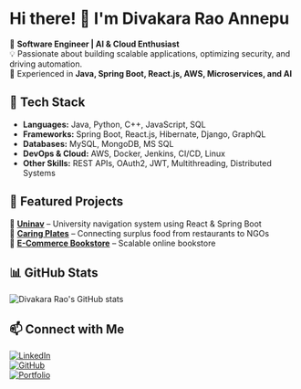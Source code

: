 # Hi there! 👋 I'm Divakara Rao Annepu  

🚀 **Software Engineer | AI & Cloud Enthusiast**  
💡 Passionate about building scalable applications, optimizing security, and driving automation.  
🎯 Experienced in **Java, Spring Boot, React.js, AWS, Microservices, and AI**  

## 🔧 Tech Stack  
- **Languages:** Java, Python, C++, JavaScript, SQL  
- **Frameworks:** Spring Boot, React.js, Hibernate, Django, GraphQL  
- **Databases:** MySQL, MongoDB, MS SQL  
- **DevOps & Cloud:** AWS, Docker, Jenkins, CI/CD, Linux  
- **Other Skills:** REST APIs, OAuth2, JWT, Multithreading, Distributed Systems  

## 🌟 Featured Projects  
📍 [**Uninav**](https://github.com/divakar007/Uninav) – University navigation system using React & Spring Boot  
📍 [**Caring Plates**](https://github.com/divakar007/CaringPlates) – Connecting surplus food from restaurants to NGOs  
📍 [**E-Commerce Bookstore**](https://github.com/divakar007/E-commerce-website-for-a-bookstore) – Scalable online bookstore  

## 📊 GitHub Stats  
![Divakara Rao's GitHub stats](https://github-readme-stats.vercel.app/api?username=divakar007&show_icons=true&theme=radical)  

## 📫 Connect with Me  
[![LinkedIn](https://img.shields.io/badge/LinkedIn-Connect-blue?style=flat&logo=linkedin)](https://www.linkedin.com/in/divakara-rao-annepu/)  
[![GitHub](https://img.shields.io/badge/GitHub-Follow-black?style=flat&logo=github)](https://github.com/divakar007)  
[![Portfolio](https://img.shields.io/badge/Portfolio-Visit-green?style=flat)](https://www.divakararaoannepu.com/)  


